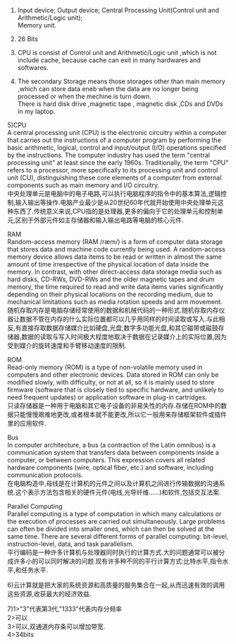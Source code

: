 1) Input device; Output device; Central Processing Unit(Control unit and Arithmetic/Logic unit);  
   Memory unit.  

2) 26 Bits  

3) CPU is consist of Control unit and Arithmetic/Logic unit ,which is not include cache, because cache can exit in many hardwares and softwares.  

4) The secondary Storage means those storages other than main memory ,which can store data eneb when the data are no longer being processed or when the mechine is turn down.  
There is hard disk drive ,magnetic tape , magnetic disk ,CDs and DVDs in my laptop.  

5)CPU  
   A central processing unit (CPU) is the electronic circuitry within a computer that carries out the instructions of a computer program by performing the basic arithmetic, logical, control and input/output (I/O) operations specified by the instructions. The computer industry has used the term "central processing unit" at least since the early 1960s. Traditionally, the term "CPU" refers to a processor, more specifically to its processing unit and control unit (CU), distinguishing these core elements of a computer from external components such as main memory and I/O circuitry.    
   中央处理单元是电脑中的电子电路,可以执行电脑程序的指令中的基本算法,逻辑控制,输入输出等操作.电脑产业最少是从20世纪60年代就开始使用中央处理单元这种东西了.传统意义来说,CPU指的是处理器,更多的偏向于它的处理单元和控制单元,区别于外部元件如主存储器和输入输出电路等电脑的核心元件.  


  RAM  
  Random-access memory (RAM /ræm/) is a form of computer data storage that stores data and machine code currently being used. A random-access memory device allows data items to be read or written in almost the same amount of time irrespective of the physical location of data inside the memory. In contrast, with other direct-access data storage media such as hard disks, CD-RWs, DVD-RWs and the older magnetic tapes and drum memory, the time required to read and write data items varies significantly depending on their physical locations on the recording medium, due to mechanical limitations such as media rotation speeds and arm movement.   
  随机存取内存是电脑存储经常使用的数据和机械代码的一种形式.随机存取内存仪器让数据不管在内存的什么实际位置都可以几乎用同样的时间读取或写入.与此相反,有直接存取数据存储媒介比如硬盘,光盘,数字多功能光盘,和其它磁带或磁鼓存储器,数据的读取与写入时间极大程度地取决于数据在记录媒介上的实际位置,因为受到媒介的旋转速度和手臂移动速度的限制.  

    
  ROM  
  Read-only memory (ROM) is a type of non-volatile memory used in computers and other electronic devices. Data stored in ROM can only be modified slowly, with difficulty, or not at all, so it is mainly used to store firmware (software that is closely tied to specific hardware, and unlikely to need frequent updates) or application software in plug-in cartridges.  
  只读存储器是一种用于电脑和其它电子设备的非易失性的内存.存储在ROM中的数据只能慢慢艰难地更改,或者根本就不能更改,所以它一般用来存储框架软件或插件里的应用软件.

  Bus  
  In computer architecture, a bus (a contraction of the Latin omnibus) is a communication system that transfers data between components inside a computer, or between computers. This expression covers all related hardware components (wire, optical fiber, etc.) and software, including communication protocols.   
  在电脑构造中,母线是在计算机的元件之间以及计算机之间进行传输数据的沟通系统.这个表示方法包含相关的硬件元件(电线,光导纤维......)和软件,包括交互法案. 
      
Parallel Computing   
Parallel computing is a type of computation in which many calculations or the execution of processes are carried out simultaneously. Large problems can often be divided into smaller ones, which can then be solved at the same time. There are several different forms of parallel computing: bit-level, instruction-level, data, and task parallelism.     
平行编码是一种许多计算机与处理器同时执行的计算方式.大的问题通常可以被分成许多小的可以同时解决的问题.现有许多种不同的平行计算方式:比特水平,指令水平,和任务水平.  
  
    
6)云计算就是把大家的系统资源和高质量的服务集合在一起,从而迅速有效的调用这些资源,收获最大的经济效益.  
  
7)1>"3"代表第3代,"1333"代表内存分频率  
  2>可以    
  3>可以,双通道内存条可以增加带宽.  
  4>34bits  



     

   
